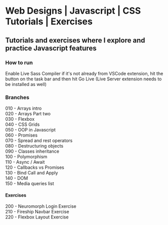 # Web Designs | Javascript | CSS Tutorials | Exercises

## Tutorials and exercises where I explore and practice Javascript features

### How to run

Enable Live Sass Compiler if it's not already from VSCode extension, hit the button on the task bar and then hit Go Live (Live Server extension needs to be installed as well)

### Branches

010 - Arrays intro  
020 - Arrays Part two  
030 - Flexbox  
040 - CSS Grids  
050 - OOP in Javascript  
060 - Promises  
070 - Spread and rest operators  
080 - Destructuring objects  
090 - Classes inheritance  
100 - Polymorphism  
110 - Async / Await  
120 - Callbacks vs Promises  
130 - Bind Call and Apply  
140 - DOM  
150 - Media queries list

#### Exercises

200 - Neuromorph Login Exercise  
210 - Fireship Navbar Exercise  
220 - Flexbox Layout Exercise
